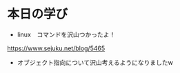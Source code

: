 
# 本日の学び

- linux　コマンドを沢山つかったよ！

https://www.sejuku.net/blog/5465



- オブジェクト指向について沢山考えるようになりましたw


